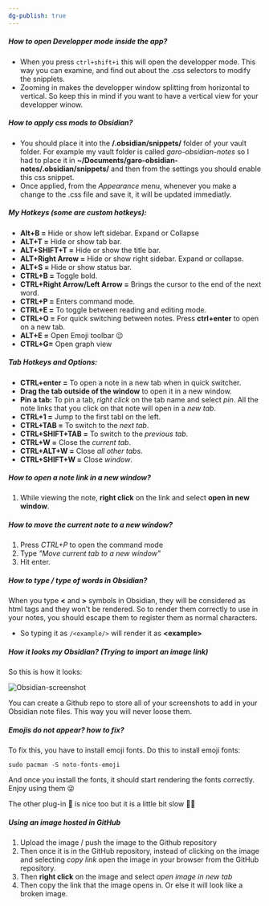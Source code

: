 ```yaml
---
dg-publish: true
---
```


##### How to open Developper mode inside the app?
- When you press `ctrl+shift+i` this will open the developper mode. This way you can examine, and find out about the .css selectors to modify the snipplets.
- Zooming in makes the developper window splitting from horizontal to vertical. So keep this in mind if you want to have a vertical view for your developper winow.

##### How to apply css mods to Obsidian?
- You should place it into the **/.obsidian/snippets/** folder of your vault folder. For example my vault folder is called *garo-obsidian-notes* so I had to place it in **~/Documents/garo-obsidian-notes/.obsidian/snippets/** and then from the settings you should enable this css snippet. 
- Once applied, from the *Appearance* menu, whenever you make a change to the .css file and save it, it will be updated immediatly.

##### My Hotkeys (some are custom hotkeys):
- **Alt+B =** Hide or show left sidebar. Expand or Collapse
- **ALT+T =** Hide or show tab bar.
- **ALT+SHIFT+T =** Hide or show the title bar. 
- **ALT+Right Arrow =** Hide or show right sidebar. Expand or collapse.
- **ALT+S =** Hide or show status bar.
- **CTRL+B =** Toggle bold.
- **CTRL+Right Arrow/Left Arrow =** Brings the cursor to the end of the next word.
- **CTRL+P =** Enters command mode.
- **CTRL+E =** To toggle between reading and editing mode.
- **CTRL+O =** For quick switching between notes. Press **ctrl+enter** to open on a new tab.
- **ALT+E =** Open Emoji toolbar 😉
- **CTRL+G=** Open graph view
##### Tab Hotkeys and Options:
- **CTRL+enter =** To open a note in a new tab when in quick switcher.
- **Drag the tab outside of the window** to open it in a new window.
- **Pin a tab:** To pin a tab, *right click* on the tab name and select *pin*. All the note links that you click on that note will open in a *new tab*.
- **CTRL+1 =** Jump to the first tabl on the left.
- **CTRL+TAB =** To switch to the *next tab*.
- **CTRL+SHIFT+TAB =** To switch to the *previous tab*.
- **CTRL+W =** Close the *current tab*.
- **CTRL+ALT+W =** Close *all other tabs*.
- **CTRL+SHIFT+W =** Close *window*.
##### How to open a note link in a new window?
1. While viewing the note, **right click** on the link and select **open in new window**.
##### How to move the current note to a new window?
1. Press *CTRL+P* to open the command mode
2. Type *"Move current tab to a new window"*
3. Hit enter.

##### How to type /<example/> type of words in Obsidian?
When you type **\<** and **\>** symbols in Obsidian, they will be considered as html tags and they won't be rendered. So to render them correctly to use in your notes, you should escape them to register them as normal characters. 
- So typing it as `/<example/>` will render it as **\<example\>**

##### How it looks my Obsidian? (Trying to import an image link)
So this is how it looks:

![Obsidian-screenshot](https://i.imgur.com/QsZxOk4.jpg)

You can create a Github repo to store all of your screenshots to add in your Obsidian note files. This way you will never loose them.

##### Emojis do not appear? how to fix?
To fix this, you have to install emoji fonts. Do this to install emoji fonts:
```
sudo pacman -S noto-fonts-emoji
```
And once you install the fonts, it should start rendering the fonts correctly. Enjoy using them 😜

The other plug-in 🔆 is nice too but it is a little bit slow 🙁💔

##### Using an image hosted in GitHub

1. Upload the image / push the image to the Github repository
2. Then once it is in the GitHub repository, instead of clicking on the image and selecting *copy link* open the image in your browser from the GitHub repository.
3. Then **right click** on the image and select *open image in new tab*
4. Then copy the link that the image opens in. Or else it will look like a broken image.